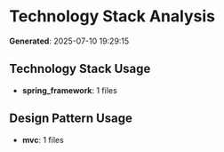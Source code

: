 # Technology Stack Analysis

**Generated**: 2025-07-10 19:29:15

## Technology Stack Usage

- **spring_framework**: 1 files

## Design Pattern Usage

- **mvc**: 1 files

